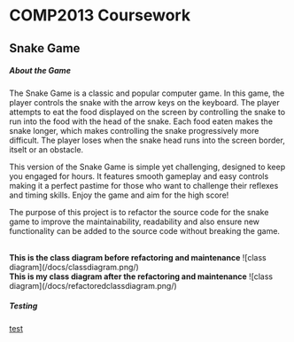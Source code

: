 # COMP2013 Coursework

## Snake Game
##### About the Game
<p>The Snake Game is a classic and popular computer game. In this game, the player controls the snake with the arrow keys on the keyboard. The player attempts to eat the food displayed on the screen by controlling the snake to run into the food with the head of the snake. Each food eaten makes the snake longer, which makes controlling the snake progressively more difficult. The player loses when the snake head runs into the screen border, itselt or an obstacle.</p>

<p>This version of the Snake Game is simple yet challenging, designed to keep you engaged for hours. It features smooth gameplay and easy controls making it a perfect pastime for those who want to challenge their reflexes and timing skills. Enjoy the game and aim for the high score!</p>
<p>The purpose of this project is to refactor the source code for the snake game to improve the maintainability, readability and also ensure new functionality can be added to the source code without breaking the game.</p>
<br><b>This is the class diagram before refactoring and maintenance</b>
![class diagram](/docs/classdiagram.png/)
<br><b>This is my class diagram after the refactoring and maintenance</b>
![class diagram](/docs/refactoredclassdiagram.png/)

##### Testing
[test](/docs/test.md/)





